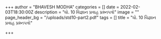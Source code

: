 +++
author = "BHAVESH MODHA"
categories = []
date = 2022-02-03T18:30:00Z
description = "ધો. 10 વિજ્ઞાન પ્રવાહ પ્રશ્નપત્રો"
image = ""
page_header_bg = "/uploads/std10-part2.pdf"
tags = []
title = "ધો. 10 વિજ્ઞાન પ્રવાહ પ્રશ્નપત્રો"

+++
